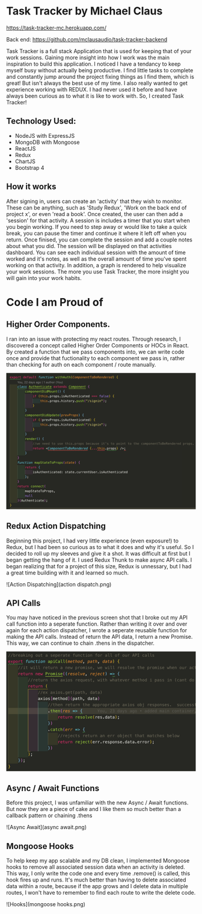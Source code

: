 # Task Tracker by Michael Claus

https://task-tracker-mc.herokuapp.com/

Back end: https://github.com/mclausaudio/task-tracker-backend

Task Tracker is a full stack Application that is used for keeping that of your work sessions.  Gaining more insight into how I work was the main inspiration to build this application.  I noticed I have a tendancy to keep myself busy without actually being productive.  I find little tasks to complete and constantly jump around the project fixing things as I find them, which is great!  But isn't always the best use of my time.  I also really wanted to get experience working with REDUX.  I had never used it before and have always been curious as to what it is like to work with.  So, I created Task Tracker!

## Technology Used:
- NodeJS with ExpressJS
- MongoDB with Mongoose
- ReactJS
- Redux
- ChartJS
- Bootstrap 4

## How it works
After signing in, users can create an 'activity' that they wish to monitor.  These can be anything, such as 'Study Redux', 'Work on the back end of project x', or even 'read a book'.  Once created, the user can then add a 'session' for that activity.  A session is includes a timer that you start when you begin working.  If you need to step away or would like to take a quick break, you can pause the timer and continue it where it left off when you return.  Once finised, you can complete the session and add a couple notes about what you did.  The session will be displayed on that activities dashboard.  You can see each individual session with the amount of time worked and it's notes, as well as the overall amount of time you've spent working on that activity.  In addition, a graph is rendered to help visualize your work sessions.  The more you use Task Tracker, the more insight you will gain into your work habits.

# Code I am Proud of

## Higher Order Components.
I ran into an issue with protecting my react routes.  Through research, I discovered a concept called Higher Order Components or HOCs in React.  By created a function that we pass components into, we can write code once and provide that fuctionality to each component we pass in, rather than checking for auth on each component / route manually.

![HOC](HOC.png)

## Redux Action Dispatching
Beginning this project, I had very little experience (even exposure!) to Redux, but I had been so curious as to what it does and why it's useful.  So I decided to roll up my sleeves and give it a shot.  It was difficult at first but I began getting the hang of it.  I used Redux Thunk to make async API calls.  I began realizing that for a project of this size, Redux is unnessary, but I had a great time building with it and learned so much.

![Action Dispatching](action dispatch.png)

## API Calls
You may have noticed in the previous screen shot that I broke out my API call function into a seperate function.  Rather than writing it over and over again for each action dispatcher, I wrote a seperate reusable function for making the API calls.  Instead of return the API data, I return a new Promise.  This way, we can continue to chain .thens in the dispatcher.

![APICalls](apiCall.png)

## Async / Await Functions
Before this project, I was unfamiliar with the new Async / Await functions.  But now they are a piece of cake and I like them so much better than a callback pattern or chaining .thens

![Async Await](async await.png)

## Mongoose Hooks
To help keep my app scalable and my DB clean, I implemented Mongoose hooks to remove all associated session data when an activity is deleted.  This way, I only write the code one and every time .remove() is called, this hook fires up and runs.  It's much better than having to delete associated data within a route, because if the app grows and I delete data in multiple routes, I won't have to remember to find each route to write the delete code.

![Hooks](mongoose hooks.png)



